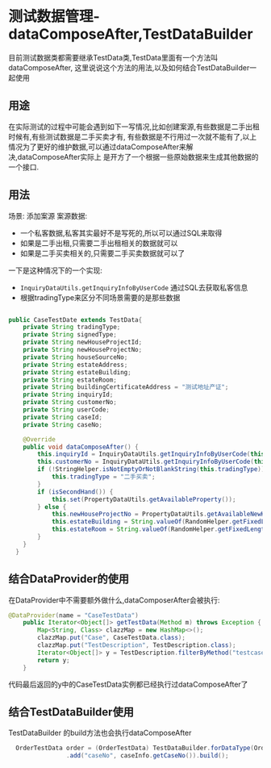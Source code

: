 # 测试数据管理-dataComposeAfter,TestDataBuilder

目前测试数据类都需要继承TestData类,TestData里面有一个方法叫dataComposeAfter,
这里说说这个方法的用法,以及如何结合TestDataBuilder一起使用

## 用途
在实际测试的过程中可能会遇到如下一写情况,比如创建案源,有些数据是二手出租时候有,有些测试数据是二手买卖才有,
有些数据是不行用过一次就不能有了,以上情况为了更好的维护数据,可以通过dataComposeAfter来解决,dataComposeAfter实际上
是开方了一个根据一些原始数据来生成其他数据的一个接口.

## 用法

场景: 添加案源
案源数据:         
* 一个私客数据,私客其实最好不是写死的,所以可以通过SQL来取得
* 如果是二手出租,只需要二手出租相关的数据就可以
* 如果是二手买卖相关的,只需要二手买卖数据就可以了

一下是这种情况下的一个实现:
*  ```InquiryDataUtils.getInquiryInfoByUserCode``` 通过SQL去获取私客信息
*  根据tradingType来区分不同场景需要的是那些数据 

```java

public CaseTestDate extends TestData{
    private String tradingType;
    private String signedType;
    private String newHouseProjectId;
    private String newHouseProjectNo;
    private String houseSourceNo;
    private String estateAddress;
    private String estateBuilding;
    private String estateRoom;
    private String buildingCertificateAddress = "测试地址产证";
    private String inquiryId;
    private String customerNo;
    private String userCode;
    private String caseId;
    private String caseNo;

    @Override
    public void dataComposeAfter() {
        this.inquiryId = InquiryDataUtils.getInquiryInfoByUserCode(this.userCode).get("inquiryId").toString();
        this.customerNo = InquiryDataUtils.getInquiryInfoByUserCode(this.userCode).get("inquiryNo").toString();
        if (!StringHelper.isNotEmptyOrNotBlankString(this.tradingType)) {
            this.tradingType = "二手买卖";
        }
        if (isSecondHand()) {
            this.set(PropertyDataUtils.getAvailableProperty());
        } else {
            this.newHouseProjectNo = PropertyDataUtils.getAvailableNewHouse().get("estateName").toString();
            this.estateBuilding = String.valueOf(RandomHelper.getFixedLengthInt(1, 5));
            this.estateRoom = String.valueOf(RandomHelper.getFixedLengthInt(1, 5));
        }
    }
  }
```

## 结合DataProvider的使用

在DataProvider中不需要额外做什么,dataComposerAfter会被执行:

```java
@DataProvider(name = "CaseTestData")
    public Iterator<Object[]> getTestData(Method m) throws Exception {
        Map<String, Class> clazzMap = new HashMap<>();
        clazzMap.put("Case", CaseTestData.class);
        clazzMap.put("TestDescription", TestDescription.class);
        Iterator<Object[]> y = TestDescription.filterByMethod("testcase/flows/BMSCaseTestCases.xls", m, clazzMap);
        return y;
    }
```

代码最后返回的y中的CaseTestData实例都已经执行过dataComposeAfter了

## 结合TestDataBuilder使用

TestDataBuilder 的build方法也会执行dataComposeAfter

```java
  OrderTestData order = (OrderTestData) TestDataBuilder.forDataType(OrderTestData.class)
                .add("caseNo", caseInfo.getCaseNo()).build();
```



